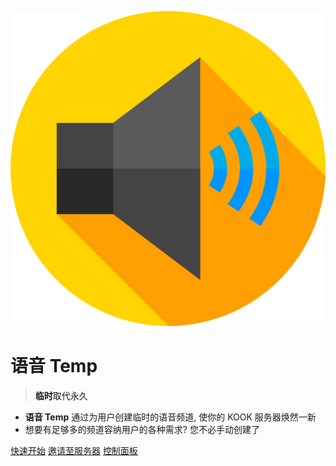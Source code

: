 

 ![logo](media/logo.png ':size=50') 
# 语音 <a class="gradient-2">Temp</a>

 > <a class="gradient-1"><b>临时</b>取代永久</a>

- **语音 Temp** 通过为用户创建临时的语音频道, 使你的 KOOK 服务器焕然一新
- 想要有足够多的频道容纳用户的各种需求? 您不必手动创建了

[快速开始](/quick-start)
[邀请至服务器](https://www.kookapp.cn/app/oauth2/authorize?id=13851&permissions=51231800&client_id=Yc_D002vsARZTTzP&redirect_uri=&scope=bot)
[控制面板](/)
